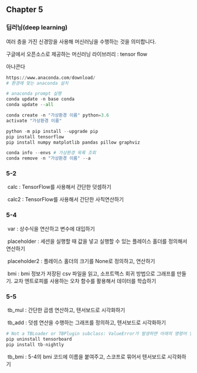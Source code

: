 ## Chapter 5

### 딥러닝(deep learning)

여러 층을 가진 신경망을 사용해 머신러닝을 수행하는 것을 의미합니다.



구글에서 오픈소스로 제공하는 머신러닝 라이브러리 : tensor flow

아나콘다

```python
https://www.anaconda.com/download/
# 환경에 맞는 anaconda 설치

# anaconda prompt 실행
conda update -n base conda
conda update --all

conda create -n "가상환경 이름" python=3.6
activate "가상환경 이름"

python -m pip install --upgrade pip
pip install tensorflow
pip install numpy matplotlib pandas pillow graphviz
```

```python
conda info --envs # 가상환경 목록 조회
conda remove -n "가상환경 이름" --a
```



### 5-2

​	calc : TensorFlow를 사용해서 간단한 덧셈하기

​	calc2 : TensorFlow를 사용해서 간단한 사칙연산하기



### 5-4

​	var : 상수식을 연산하고 변수에 대입하기

​	placeholder : 세션을 실행할 때 값을 넣고 실행할 수 있는 플레이스 홀더를 정의해서 연산하기

​	placeholder2 : 플레이스 홀더의 크기를 None로 정의하고, 연산하기

​	bmi : bmi 정보가 저장된 csv 파일을 읽고, 소프트맥스 회귀 방법으로 그래프를 만들기. 교차 엔트로피를 사용하는 오차 함수를 활용해서 데이터를 학습하기



### 5-5

​	tb_mul : 간단한 곱셈 연산하고, 텐서보드로 시각화하기

​	tb_add : 덧셈 연산을 수행하는 그래프를 정의하고, 텐서보드로 시각화하기

```python
# Not a TBLoader or TBPlugin subclass: ValueError가 발생하면 아래의 명령어 입력
pip uninstall tensorboard
pip install tb-nightly
```

​	tb_bmi : 5-4의 bmi 코드에 이름을 붙여주고, 스코프로 묶어서 텐서보드로 시각화하기